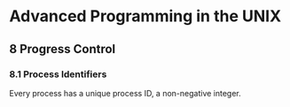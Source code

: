 # Advanced Programming in the UNIX

## 8 Progress Control
### 8.1 Process Identifiers
Every process has a unique process ID, a non-negative integer.